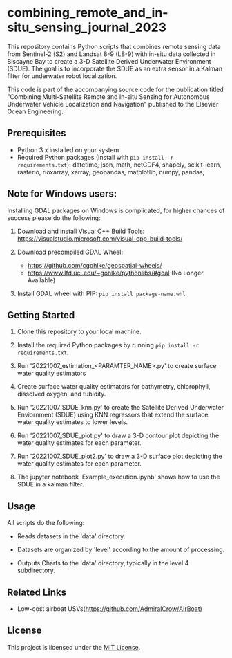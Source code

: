 # combining_remote_and_in-situ_sensing_journal_2023

This repository contains Python scripts that combines remote sensing data from Sentinel-2 (S2) and Landsat 8-9 (L8-9) with in-situ data collected in Biscayne Bay to create a 3-D Satellite Derived Underwater Environment (SDUE). The goal is to incorporate the SDUE as an extra sensor in a Kalman filter for underwater robot localization.

This code is part of the accompanying source code for the publication titled "Combining Multi-Satellite Remote and In-situ Sensing for
Autonomous Underwater Vehicle Localization and Navigation" published to the Elsevier Ocean Engineering.

## Prerequisites

- Python 3.x installed on your system
- Required Python packages (Install with `pip install -r requirements.txt`): datetime, json, math, netCDF4, shapely, scikit-learn, rasterio, rioxarray, xarray, geopandas, matplotlib, numpy, pandas,
  
## Note for Windows users:
Installing GDAL packages on Windows is complicated, for higher chances of success please do the following:

1. Download and install Visual C++ Build Tools: https://visualstudio.microsoft.com/visual-cpp-build-tools/
   
2. Download precompiled GDAL Wheel:
   - https://github.com/cgohlke/geospatial-wheels/
   - https://www.lfd.uci.edu/~gohlke/pythonlibs/#gdal (No Longer Available)
   
3. Install GDAL wheel with PIP: `pip install package-name.whl`


## Getting Started

1. Clone this repository to your local machine.

2. Install the required Python packages by running `pip install -r requirements.txt`.

3. Run '20221007_estimation_<PARAMTER_NAME>.py' to create surface water quality estimators
   
5. Create surface water quality estimators for bathymetry, chlorophyll, dissolved oxygen, and tubidity.

6. Run '20221007_SDUE_knn.py' to create the Satellite Derived Underwater Enviornment (SDUE) using KNN regressors that extend the surface water quality estimates to lower levels.

7. Run '20221007_SDUE_plot.py' to draw a 3-D contour plot depicting the water quality estimates for each parameter.

8. Run '20221007_SDUE_plot2.py' to draw a 3-D surface plot depicting the water quality estimates for each parameter.

9. The jupyter notebook 'Example_execution.ipynb' shows how to use the SDUE in a kalman filter.

## Usage

All scripts do the following:

- Reads datasets in the 'data' directory.

- Datasets are organized by 'level' according to the amount of processing.

- Outputs Charts to the 'data' directory, typically in the level 4 subdirectory.

## Related Links
- Low-cost airboat USVs(https://github.com/AdmiralCrow/AirBoat)

## License

This project is licensed under the [MIT License](LICENSE).
